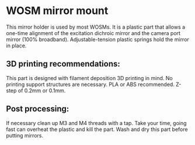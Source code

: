 # WOSM mirror mount

This mirror holder is used by most WOSMs. It is a plastic part that allows a one-time alignment of the excitation dichroic mirror and the camera port mirror (100% broadband).
Adjustable-tension plastic springs hold the mirror in place.

## 3D printing recommendations:
This part is designed with filament deposition 3D printing in mind. No printing support structures are necessary.
PLA or ABS recommended. Z-step of 0.2mm or 0.1mm.

## Post processing:
If necessary clean up M3 and M4 threads with a tap. Take your time, going fast can overheat the plastic and kill the part.
Wash and dry this part before putting mirrors.



